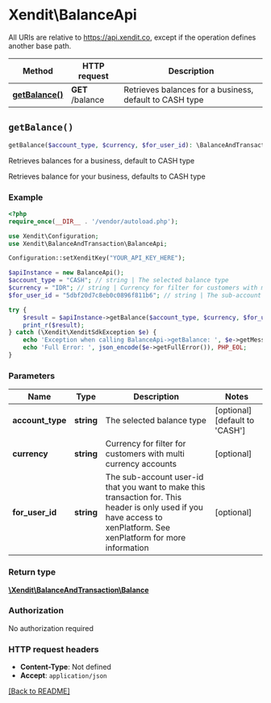 # Xendit\BalanceApi

All URIs are relative to https://api.xendit.co, except if the operation defines another base path.

| Method | HTTP request | Description |
| ------------- | ------------- | ------------- |
| [**getBalance()**](BalanceApi.md#getBalance) | **GET** /balance | Retrieves balances for a business, default to CASH type |


## `getBalance()`

```php
getBalance($account_type, $currency, $for_user_id): \BalanceAndTransaction\Balance
```

Retrieves balances for a business, default to CASH type

Retrieves balance for your business, defaults to CASH type

### Example

```php
<?php
require_once(__DIR__ . '/vendor/autoload.php');

use Xendit\Configuration;
use Xendit\BalanceAndTransaction\BalanceApi;

Configuration::setXenditKey("YOUR_API_KEY_HERE");

$apiInstance = new BalanceApi();
$account_type = "CASH"; // string | The selected balance type
$currency = "IDR"; // string | Currency for filter for customers with multi currency accounts
$for_user_id = "5dbf20d7c8eb0c0896f811b6"; // string | The sub-account user-id that you want to make this transaction for. This header is only used if you have access to xenPlatform. See xenPlatform for more information

try {
    $result = $apiInstance->getBalance($account_type, $currency, $for_user_id);
    print_r($result);
} catch (\Xendit\XenditSdkException $e) {
    echo 'Exception when calling BalanceApi->getBalance: ', $e->getMessage(), PHP_EOL;
    echo 'Full Error: ', json_encode($e->getFullError()), PHP_EOL;
}
```

### Parameters

| Name | Type | Description  | Notes |
| ------------- | ------------- | ------------- | ------------- |
| **account_type** | **string**| The selected balance type | [optional] [default to &#39;CASH&#39;] |
| **currency** | **string**| Currency for filter for customers with multi currency accounts | [optional] |
| **for_user_id** | **string**| The sub-account user-id that you want to make this transaction for. This header is only used if you have access to xenPlatform. See xenPlatform for more information | [optional] |

### Return type

[**\Xendit\BalanceAndTransaction\Balance**](Balance.md)

### Authorization

No authorization required

### HTTP request headers

- **Content-Type**: Not defined
- **Accept**: `application/json`

[[Back to README]](../../README.md)
